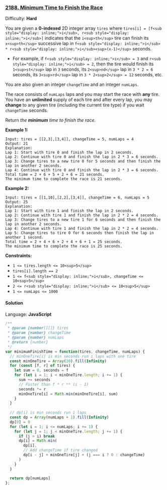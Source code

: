 ### [2188\. Minimum Time to Finish the Race](https://leetcode.com/problems/minimum-time-to-finish-the-race/)

Difficulty: **Hard**


You are given a **0-indexed** 2D integer array `tires` where `tires[i] = [f<sub style="display: inline;">i</sub>, r<sub style="display: inline;">i</sub>]` indicates that the `i<sup>th</sup>` tire can finish its `x<sup>th</sup>` successive lap in `f<sub style="display: inline;">i</sub> * r<sub style="display: inline;">i</sub><sup>(x-1)</sup>` seconds.

*   For example, if `f<sub style="display: inline;">i</sub> = 3` and `r<sub style="display: inline;">i</sub> = 2`, then the tire would finish its `1<sup>st</sup>` lap in `3` seconds, its `2<sup>nd</sup>` lap in `3 * 2 = 6` seconds, its `3<sup>rd</sup>` lap in `3 * 2<sup>2</sup> = 12` seconds, etc.

You are also given an integer `changeTime` and an integer `numLaps`.

The race consists of `numLaps` laps and you may start the race with **any** tire. You have an **unlimited** supply of each tire and after every lap, you may **change** to any given tire (including the current tire type) if you wait `changeTime` seconds.

Return _the **minimum** time to finish the race._

**Example 1:**

```
Input: tires = [[2,3],[3,4]], changeTime = 5, numLaps = 4
Output: 21
Explanation: 
Lap 1: Start with tire 0 and finish the lap in 2 seconds.
Lap 2: Continue with tire 0 and finish the lap in 2 * 3 = 6 seconds.
Lap 3: Change tires to a new tire 0 for 5 seconds and then finish the lap in another 2 seconds.
Lap 4: Continue with tire 0 and finish the lap in 2 * 3 = 6 seconds.
Total time = 2 + 6 + 5 + 2 + 6 = 21 seconds.
The minimum time to complete the race is 21 seconds.
```

**Example 2:**

```
Input: tires = [[1,10],[2,2],[3,4]], changeTime = 6, numLaps = 5
Output: 25
Explanation: 
Lap 1: Start with tire 1 and finish the lap in 2 seconds.
Lap 2: Continue with tire 1 and finish the lap in 2 * 2 = 4 seconds.
Lap 3: Change tires to a new tire 1 for 6 seconds and then finish the lap in another 2 seconds.
Lap 4: Continue with tire 1 and finish the lap in 2 * 2 = 4 seconds.
Lap 5: Change tires to tire 0 for 6 seconds then finish the lap in another 1 second.
Total time = 2 + 4 + 6 + 2 + 4 + 6 + 1 = 25 seconds.
The minimum time to complete the race is 25 seconds. 
```

**Constraints:**

*   `1 <= tires.length <= 10<sup>5</sup>`
*   `tires[i].length == 2`
*   `1 <= f<sub style="display: inline;">i</sub>, changeTime <= 10<sup>5</sup>`
*   `2 <= r<sub style="display: inline;">i</sub> <= 10<sup>5</sup>`
*   `1 <= numLaps <= 1000`


#### Solution

Language: **JavaScript**

```javascript
/**
 * @param {number[][]} tires
 * @param {number} changeTime
 * @param {number} numLaps
 * @return {number}
 */
var minimumFinishTime = function(tires, changeTime, numLaps) {
  // minOneTire[i] is min seconds run i laps with one tire
  const minOneTire = Array(20).fill(Infinity)
  for (const [f, r] of tires) {
    let sum = 0, seconds = f
    for (let i = 1; i < minOneTire.length; i += 1) {
      sum += seconds
      // Faster than f * r ** (i - 1)
      seconds *= r
      minOneTire[i] = Math.min(minOneTire[i], sum)
    }
  }
  
  // dp[i] is min seconds run i laps
  const dp = Array(numLaps + 1).fill(Infinity)
  dp[0] = 0
  for (let i = 1; i <= numLaps; i += 1) {
    for (let j = 1; j < minOneTire.length; j += 1) {
      if (j > i) break
      dp[i] = Math.min(
        dp[i],
        // Add changeTime if tire changed
        dp[i - j] + minOneTire[j] + (j === i ? 0 : changeTime)
      )
    }
  }
  
  return dp[numLaps]
};
```